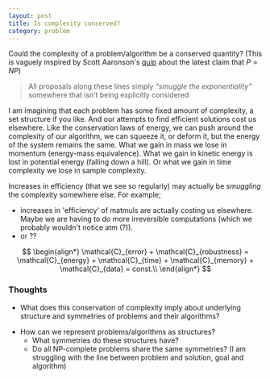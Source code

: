 ```yaml
---
layout: post
title: Is complexity conserved?
category: problem
---
```


Could the complexity of a problem/algorithm be a conserved quantity? (This is vaguely inspired by Scott Aaronson's [quip](http://www.scottaaronson.com/blog/?p=2212) about the latest claim that $P=NP$)

> All proposals along these lines simply _“smuggle the exponentiality”_ somewhere that isn’t being explicitly considered

I am imagining that each problem has some fixed amount of complexity, a set structure if you like. And our attempts to find efficient solutions cost us elsewhere. Like the conservation laws of energy, we can push around the complexity of our algorithm, we can squeeze it, or deform it, but the energy of the system remains the same. What we gain in mass we lose in momentum (energy-mass equivalence). What we gain in kinetic energy is lost in potential energy (falling down a hill). Or what we gain in time complexity we lose in sample complexity.

Increases in efficiency (that we see so regularly) may actually be _smuggling_ the complexity somewhere else. For example;

* increases in 'efficiency' of matmuls are actually costing us elsewhere. Maybe we are having to do more irreversible computations (which we probably wouldn't notice atm (?)).
* or ??

$$
\begin{align*}
\mathcal{C}_{error} + \mathcal{C}_{robustness} = \mathcal{C}_{energy} + \mathcal{C}_{time} + \mathcal{C}_{memory} + \mathcal{C}_{data} = const.\\
\end{align*}
$$

### Thoughts

* What does this conservation of complexity imply about underlying structure and symmetries of problems and their algorithms?
<!-- * What about the domain that an algorithm works over. What sort of complexity measure do we have there? Should there be one?-->
<!--* How sure are we that each of these measures of complexity is the right metric?-->
* How can we represent problems/algorithms as structures?
    * What symmetries do these structures have? 
    * Do all NP-complete problems share the same symmetries?
(I am struggling with the line between problem and solution, goal and algorithm)
